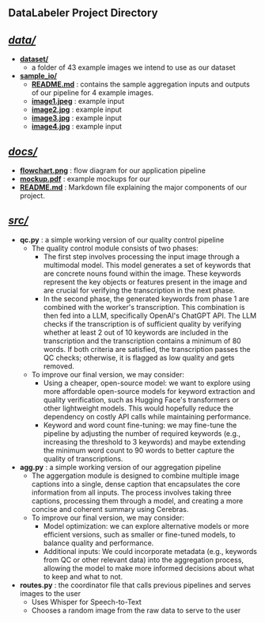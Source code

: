 **DataLabeler Project Directory**
------------


*[data/](/data)* 
- 
- **[dataset/](/data/dataset)** 
    - a folder of 43 example images we intend to use as our dataset
- **[sample_io/](/data/sample_io)**
    - **[README.md](/data/sample_io/README.md)** : contains the sample aggregation inputs and outputs of our pipeline for 4 example images.
    - **[image1.jpeg](/data/sample_io/image1.jpeg)** : example input
    - **[image2.jpg](/data/sample_io/image2.jpg)** : example input
    - **[image3.jpg](/data/sample_io/image3.jpg)** : example input
    - **[image4.jpg](/data/sample_io/image4.jpg)** : example input

*[docs/](/docs)* 
-
- **[flowchart.png](/docs/flowdiagram.png)** : flow diagram for our application pipeline 
- **[mockup.pdf](/docs/mockup.pdf)** : example mockups for our 
- **[README.md](/docs/README.md)** : Markdown file explaining the major components of our project. 

*[src/](/src)* 
-
- **qc.py** : a simple working version of our quality control pipeline
    - The quality control module consists of two phases:
      - The first step involves processing the input image through a multimodal model. This model generates a set of keywords that are concrete nouns found within the image. These keywords represent the key objects or features present in the image and are crucial for verifying the transcription in the next phase.
      - In the second phase, the generated keywords from phase 1 are combined with the worker's transcription. This combination is then fed into a LLM, specifically OpenAI's ChatGPT API. The LLM checks if the transcription is of sufficient quality by verifying whether at least 2 out of 10 keywords are included in the transcription and the transcription contains a minimum of 80 words. If both criteria are satisfied, the transcription passes the QC checks; otherwise, it is flagged as low quality and gets removed.
    - To improve our final version, we may consider:
      - Using a cheaper, open-source model: we want to explore using more affordable open-source models for keyword extraction and quality verification, such as Hugging Face's transformers or other lightweight models. This would hopefully reduce the dependency on costly API calls while maintaining performance.
      - Keyword and word count fine-tuning: we may fine-tune the pipeline by adjusting the number of required keywords (e.g., increasing the threshold to 3 keywords) and maybe extending the minimum word count to 90 words to better capture the quality of transcriptions.
- **agg.py** : a simple working version of our aggregation pipeline
    - The aggergation module is designed to combine multiple image captions into a single, dense caption that encapsulates the core information from all inputs. The process involves taking three captions, processing them through a model, and creating a more concise and coherent summary using Cerebras.
    - To improve our final version, we may consider:
      - Model optimization: we can explore alternative models or more efficient versions, such as smaller or fine-tuned models, to balance quality and performance.
      - Additional inputs: We could incorporate metadata (e.g., keywords from QC or other relevant data) into the aggregation process, allowing the model to make more informed decisions about what to keep and what to not.
- **routes.py** : the coordinator file that calls previous pipelines and serves images to the user
    - Uses Whisper for Speech-to-Text
    - Chooses a random image from the raw data to serve to the user



